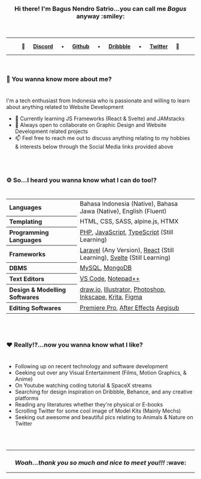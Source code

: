 <br>

<h3 align="center">
	Hi there! I'm Bagus Nendro Satrio...you can call me <em>Bagus</em> anyway :smiley:
</h3>

<br>

***

<p align="center">  	
	💠 &emsp; 
	<a href="https://discord.com/users/RYS" target="_blank" rel="noreferrer"><b>Discord</b></a>
	&emsp;
	•
	&emsp;
	<a href="https://www.github.com/bagusnendro" target="_blank" rel="noreferrer"><b>Github</b></a>
	&emsp;
	•
	&emsp;
	<a href="https://www.dribbble.com/nendrowww" target="_blank" rel="noreferrer"><b>Dribbble</b></a>
	&emsp;
	•
	&emsp;
	<a href="https://www.twitter.com/nendro_dev" target="_blank" rel="noreferrer"><b>Twitter</b></a>
	&emsp; 💠
</p>
	
***

<br>

### :rocket: You wanna know more about me?
#
I'm a tech enthusiast from Indonesia who is passionate and willing to learn about anything related to Website Development

*   📖	Currently learning JS Frameworks (React & Svelte) and JAMstacks
*   🤝	Always open to collaborate on Graphic Design and Website Development related projects
*   📫	Feel free to reach me out to discuss anything relating to my hobbies & interests below through the Social Media links provided above

<br>
<br>

### :gear: So...I heard you wanna know what I can do too!?
#
<table>
  <tr align="left">
    <th>Languages</th>
    <td>Bahasa Indonesia (Native), Bahasa Jawa (Native), English (Fluent)</td>
  </tr>
  <tr align="left">
	  <th>Templating</th>
	  <td>HTML, CSS, SASS, alpine.js, HTMX</td>
  </tr>	
  <tr align="left">
	  <th>Programming Languages</th>
	  <td>
		<a href="https://www.php.net/" target="_blank" rel="noreferrer">PHP</a>, <a href="https://www.javascript.com/" target="_blank" rel="noreferrer">JavaScript</a>, 
		<a href="https://www.typescriptlang.org/" target="_blank" rel="noreferrer">TypeScript</a> (Still Learning)
	  </td>
  </tr>
	<tr align="left">
	  <th>Frameworks</th>
		<td>
			<a href="https://laravel.com/" target="_blank" rel="noreferrer">Laravel</a> (Any Version), 
			<a href="https://reactjs.org/" target="_blank" rel="noreferrer"> React</a> (Still Learning), 
			<a href="https://svelte.dev/" target="_blank" rel="noreferrer">Svelte</a> (Still Learning)
		</td>
	</tr>
  <tr align="left">	  
	  <th>DBMS</th>
	  <td>
		  <a href="https://www.mysql.com/" target="_blank" rel="noreferrer">MySQL</a>, 
		  <a href="https://www.mongodb.com/" target="_blank" rel="noreferrer">MongoDB</a>
	  </td>
  </tr>
	<tr align="left">
	  <th>Text Editors</th>
    <td>
		<a href="https://code.visualstudio.com/" target="_blank" rel="noreferrer"> VS Code</a>, 
		<a href="https://notepad-plus-plus.org/" target="_blank" rel="noreferrer">Notepad++</a>
	</td>
  </tr>
	<tr align="left">
	  <th>Design & Modelling Softwares</th>
    <td>
		<a href="https://www.draw.io/" target="_blank" rel="noreferrer">draw.io</a>, 
		<a href="https://www.adobe.com/products/illustrator.html" target="_blank" rel="noreferrer">Illustrator</a>, 
		<a href="https://www.adobe.com/products/photoshop.html" target="_blank" rel="noreferrer">Photoshop</a>, 
		<a href="https://inkscape.org/id/" target="_blank" rel="noreferrer">Inkscape</a>, 
		<a href="https://krita.org/en/" target="_blank" rel="noreferrer">Krita</a>, 
		<a href="https://www.figma.com/" target="_blank" rel="noreferrer">Figma</a>
	</td>
  </tr>
	<tr align="left">
	  <th>Editing Softwares</th>
    <td>
		<a href="https://www.adobe.com/products/premiere.html" target="_blank" rel="noreferrer">Premiere Pro</a>, 
		<a href="https://www.adobe.com/products/aftereffects.html" target="_blank" rel="noreferrer">After Effects</a>
		<a href="https://github.com/Aegisub/Aegisub/" target="_blank" rel="noreferrer">Aegisub</a>
	</td>
  </tr>
</table>

<br>
<br>

### :heart: Really!?...now you wanna know what I like?
#
*	Following up on recent technology and software development
*	Geeking out over any Visual Entertainment (Films, Motion Graphics, & Anime)
*	On Youtube watching coding tutorial & SpaceX streams
*	Searching for design inspiration on Dribbble, Behance, and any creative platforms
*	Reading any literatures whether they're physical or E-books
*	Scrolling Twitter for some cool image of Model Kits (Mainly Mechs)
*	Seeking out awesome and beautiful pics relating to Animals & Nature on Twitter

<br>
<br>

***

<h3 align="center">
	<em>Woah...thank you so much and nice to meet you!!!</em> :wave:
</h3>

***

